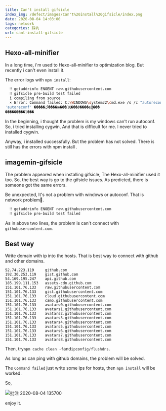 ```yaml
---
title: Can't install gifsicle
index_img: /defect/images/Can't%20install%20gifsicle/index.png
date: 2020-08-04 14:03:00
tags: network
categories: 踩坑
url: cant-install-gifsicle
---
```


## Hexo-all-minifier

In a long time, i'm used to Hexo-all-minifier to optimization blog. But recently i can't even install it.

The error logs with `npm install`:

```bash
  ‼ getaddrinfo ENOENT raw.githubusercontent.com
  ‼ gifsicle pre-build test failed
  i compiling from source
  × Error: Command failed: C:\WINDOWS\system32\cmd.exe /s /c "autoreconf -ivf"
'autoreconf' �����ڲ����ⲿ���Ҳ���ǿ����еĳ���
���������ļ���
```

In the beginning, i thought the problem is my windows can't run autoconf. So, i tried installing cygwin, And that is difficult for me. I never tried to installed cygwin.

Anyway, i installed successfully. But the problem has not solved. There is still has the errors with npm install .

## imagemin-gifsicle

The problem appeared when installing gifsicle, The Hexo-all-minifier used it too. So, the best way is go to the gifsicle issues. As predicted, there is someone got the same errors. 

Be unexpected, It's not a problem with windows or autoconf. That is network problem🌚. 

```bash
  ‼ getaddrinfo ENOENT raw.githubusercontent.com
  ‼ gifsicle pre-build test failed
```

As in above two lines, the problem is can't connect with `githubusercontent.com`.

## Best way

Write domain with ip into the hosts. That is best way to connect with github and other domains.

```
52.74.223.119     github.com
192.30.253.119    gist.github.com
54.169.195.247    api.github.com
185.199.111.153   assets-cdn.github.com
151.101.76.133    raw.githubusercontent.com
151.101.76.133    gist.githubusercontent.com
151.101.76.133    cloud.githubusercontent.com
151.101.76.133    camo.githubusercontent.com
151.101.76.133    avatars0.githubusercontent.com
151.101.76.133    avatars1.githubusercontent.com
151.101.76.133    avatars2.githubusercontent.com
151.101.76.133    avatars3.githubusercontent.com
151.101.76.133    avatars4.githubusercontent.com
151.101.76.133    avatars5.githubusercontent.com
151.101.76.133    avatars6.githubusercontent.com
151.101.76.133    avatars7.githubusercontent.com
151.101.76.133    avatars8.githubusercontent.com
```

Then, try`npm cache clean -f`and`ipconfig/flushdns`.

As long as can ping with github domains, the problem will be solved.

The `Command failed` just write some ips for hosts, then `npm install` will be worked.

So, 

![批注 2020-08-04 135700](images/Can't%20install%20gifsicle/%E6%89%B9%E6%B3%A8%202020-08-04%20135700.jpg)

enjoy it.